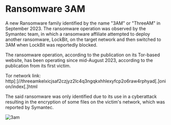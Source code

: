 # Ransomware 3AM

A new Ransomware family identified by the name "3AM" or "ThreeAM" in September 2023. The ransomware operation was observed by the Symantec team, in which a ransomware affiliate attempted to deploy another ransomware, LockBit, on the target network and then switched to 3AM when LockBit was reportedly blocked.

The ransomware operation, according to the publication on its Tor-based website, has been operating since mid-August 2023, according to the publication from its first victim.

Tor network link: http[:]//threeamkelxicjsaf2czjyz2lc4q3ngqkxhhlexyfcp2o6raw4rphyad[.]onion/index[.]html

The said ransomware was only identified due to its use in a cyberattack resulting in the encryption of some files on the victim's network, which was reported by Symantec. 

![3am](https://github.com/crocodyli/Ransomwares-TTP/assets/113185400/1e3012b3-51b4-42b3-9074-815d049786ae)

